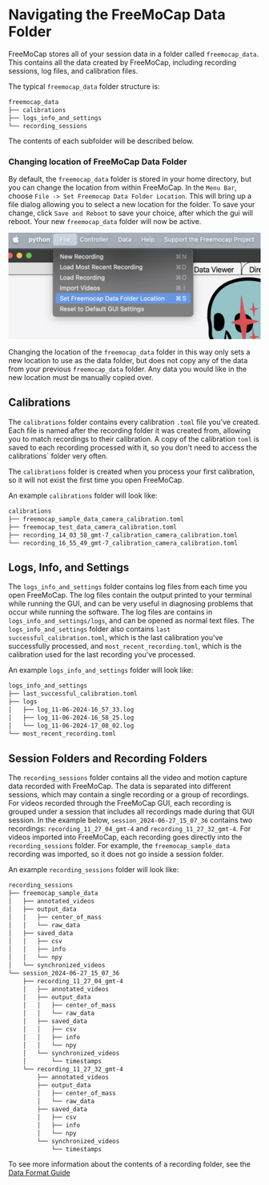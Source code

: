 # Navigating the FreeMoCap Data Folder

FreeMoCap stores all of your session data in a folder called `freemocap_data`.
This contains all the data created by FreeMoCap, including recording sessions, log files, and calibration files.

The typical `freemocap_data` folder structure is:
```
freemocap_data
├── calibrations
├── logs_info_and_settings
└── recording_sessions
```

The contents of each subfolder will be described below. 


### Changing location of FreeMoCap Data Folder
By default, the `freemocap_data` folder is stored in your home directory, but you can change the location from within FreeMoCap.
In the `Menu Bar`, choose `File -> Set Freemocap Data Folder Location`.
This will bring up a file dialog allowing you to select a new location for the folder.
To save your change, click `Save and Reboot` to save your choice, after which the gui will reboot.
Your new `freemocap_data` folder will now be active.

![change_freemocap_data_folder_location.png](../../images/assets/images/change_freemocap_data_folder_location.png)

Changing the location of the `freemocap_data` folder in this way only sets a new location to use as the data folder, but does not copy any of the data from your previous `freemocap_data` folder. Any data you would like in the new location must be manually copied over.

## Calibrations

The `calibrations` folder contains every calibration `.toml` file you've created.
Each file is named after the recording folder it was created from, allowing you to match recordings to their calibration.
A copy of the calibration `toml` is saved to each recording processed with it, so you don't need to access the  calibrations` folder very often.

The `calibrations` folder is created when you process your first calibration, so it will not exist the first time you open FreeMoCap.

An example `calibrations` folder will look like:
```
calibrations
├── freemocap_sample_data_camera_calibration.toml
├── freemocap_test_data_camera_calibration.toml
├── recording_14_03_58_gmt-7_calibration_camera_calibration.toml
└── recording_16_55_49_gmt-7_calibration_camera_calibration.toml
```

## Logs, Info, and Settings

The `logs_info_and_settings` folder contains log files from each time you open FreeMoCap. 
The log files contain the output printed to your terminal while running the GUI, and can be very useful in diagnosing problems that occur while running the software.
The log files are contains in `logs_info_and_settings/logs`, and can be opened as normal text files.
The `logs_info_and_settings` folder also contains `last successful_calibration.toml`, which is the last calibration you've successfully processed, and `most_recent_recording.toml`, which is the calibration used for the last recording you've processed. 

An example `logs_info_and_settings` folder will look like:
```
logs_info_and_settings
├── last_successful_calibration.toml
├── logs
│   ├── log_11-06-2024-16_57_33.log
│   ├── log_11-06-2024-16_58_25.log
│   └── log_11-06-2024-17_08_02.log
└── most_recent_recording.toml
```

## Session Folders and Recording Folders

The `recording_sessions` folder contains all the video and motion capture data recorded with FreeMoCap.
The data is separated into different sessions, which may contain a single recording or a group of recordings.
For videos recorded through the FreeMoCap GUI, each recording is grouped under a session that includes all recordings made during that GUI session.
In the example below, `session_2024-06-27_15_07_36` contains two recordings: `recording_11_27_04_gmt-4` and `recording_11_27_32_gmt-4`.
For videos imported into FreeMoCap, each recording goes directly into the `recording_sessions` folder. 
For example, the `freemocap_sample_data` recording was imported, so it does not go inside a session folder.

An example `recording_sessions` folder will look like: 
```
recording_sessions
├── freemocap_sample_data
│   ├── annotated_videos
│   ├── output_data
│   │   ├── center_of_mass
│   │   └── raw_data
│   ├── saved_data
│   │   ├── csv
│   │   ├── info
│   │   └── npy
│   └── synchronized_videos
└── session_2024-06-27_15_07_36
    ├── recording_11_27_04_gmt-4
    │   ├── annotated_videos
    │   ├── output_data
    │   │   ├── center_of_mass
    │   │   └── raw_data
    │   ├── saved_data
    │   │   ├── csv
    │   │   ├── info
    │   │   └── npy
    │   └── synchronized_videos
    │       └── timestamps
    └── recording_11_27_32_gmt-4
        ├── annotated_videos
        ├── output_data
        │   ├── center_of_mass
        │   └── raw_data
        ├── saved_data
        │   ├── csv
        │   ├── info
        │   └── npy
        └── synchronized_videos
            └── timestamps
```

To see more information about the contents of a recording folder, see the [Data Format Guide](data_format.md)
